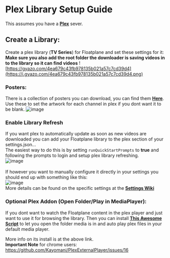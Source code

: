 # Plex Library Setup Guide

This assumes you have a **[Plex](https://www.plex.tv/)** sever.

## Create a Library:

Create a plex library (**TV Series**) for Floatplane and set these settings for it:<br>
**Make sure you also add the root folder the downloader is saving videos in to the library so it can find videos**
![https://gyazo.com/4ea679c43fb978135b021a57c7cd39d4](https://i.gyazo.com/4ea679c43fb978135b021a57c7cd39d4.png)

### Posters:

There is a collection of posters you can download, you can find them **[Here](https://github.com/Inrixia/Floatplane-Downloader/tree/master/artwork)**.<br>
Use these to set the artwork for each channel in plex if you dont want it to be blank.
![image](https://user-images.githubusercontent.com/6373693/115113172-142cc800-9fdd-11eb-985a-c5a21bde48b0.png)

### Enable Library Refresh

If you want plex to automatically update as soon as new videos are downloaded you can add your Floatplane library to the plex section of your settings.json...<br>
The easiest way to do this is by setting `runQuickStartPrompts` to **true** and following the prompts to login and setup plex library refreshing.<br>
![image](https://user-images.githubusercontent.com/6373693/115113288-b187fc00-9fdd-11eb-8984-99bf6509a671.png)<br>
<br>
If however you want to manually configure it directly in your settings you should end up with something like this:<br>
![image](https://user-images.githubusercontent.com/6373693/115113268-9ae1a500-9fdd-11eb-8a0d-03a63e74eece.png)<br>
More details can be found on the specific settings at the **[Settings Wiki](https://github.com/Inrixia/Floatplane-Downloader/blob/master/wiki/settings.md)**

### Optional Plex Addon (Open Folder/Play in MediaPlayer):

If you dont want to watch the Floatplane content in the plex player and just want to use it for browsing the library. Then you can install **[This Awesome Script](https://github.com/Kayomani/PlexExternalPlayer)** to let you open the folder media is in and auto play plex files in your default media player.

More info on its install is at the above link.<br>
**Important Note** for chrome users: https://github.com/Kayomani/PlexExternalPlayer/issues/16
